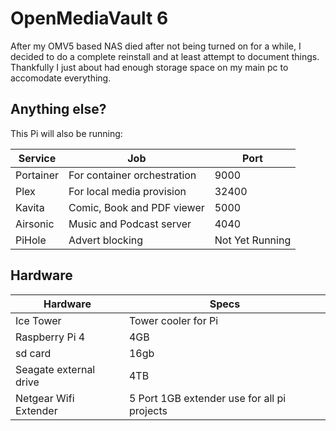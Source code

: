 # OpenMediaVault 6

After my OMV5 based NAS died after not being turned on for a while, I decided to do a complete reinstall and at least attempt to document things.
Thankfully I just about had enough storage space on my main pc to accomodate everything.

## Anything else?

This Pi will also be running:

| Service | Job | Port |
|---------|-----|------|
| Portainer | For container orchestration | 9000 |
| Plex | For local media provision | 32400 |
| Kavita | Comic, Book and PDF viewer | 5000 |
| Airsonic | Music and Podcast server | 4040 |
| PiHole | Advert blocking | Not Yet Running |

## Hardware

| Hardware | Specs |
|----------|-------|
| Ice Tower | Tower cooler for Pi |
| Raspberry Pi 4 | 4GB |
| sd card | 16gb |
| Seagate external drive | 4TB |
| Netgear Wifi Extender | 5 Port 1GB extender use for all pi projects |
